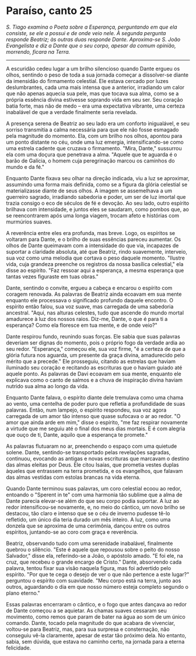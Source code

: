 # Paraíso, canto 25

_S. Tiago examina o Poeta sobre a Esperança, perguntando em que ela consiste, se ele a possui e de onde veio nele. À segunda pergunta responde Beatriz; às outras duas responde Dante. Aproxima-se S. João Evangelista e diz a Dante que o seu corpo, apesar da comum opinião, morrendo, ficara na Terra._

---

A escuridão cedeu lugar a um brilho silencioso quando Dante ergueu os olhos, sentindo o peso de toda a sua jornada começar a dissolver-se diante da imensidão do firmamento celestial. Ele estava cercado por luzes deslumbrantes, cada uma mais intensa que a anterior, irradiando um calor que não apenas aquecia sua pele, mas que tocava sua alma, como se a própria essência divina estivesse soprando vida em seu ser. Seu coração batia forte, mas não de medo – era uma expectativa vibrante, uma certeza inabalável de que a verdade finalmente seria revelada.

A presença serena de Beatriz ao seu lado era um conforto inigualável, e seu sorriso transmitia a calma necessária para que ele não fosse esmagado pela magnitude do momento. Ela, com um brilho nos olhos, apontou para um ponto distante no céu, onde uma luz emergia, intensificando-se como uma estrela cadente que cruzava o firmamento. "Mira, Dante," sussurrou ela com uma doçura que penetrava a alma. "Aquele que te aguarda é o barão de Galícia, o homem cuja peregrinação marcou os caminhos do mundo e da fé."

Enquanto Dante fixava seu olhar na direção indicada, viu a luz se aproximar, assumindo uma forma mais definida, como se a figura da glória celestial se materializasse diante de seus olhos. A imagem se assemelhava a um guerreiro sagrado, irradiando sabedoria e poder, um ser de luz imortal que trazia consigo o eco de séculos de fé e devoção. Ao seu lado, outro espírito brilhava com intensidade, e juntos eles se saudaram, como pombos que, ao se reencontrarem após uma longa viagem, trocam afeto e histórias com murmúrios suaves.

A reverência entre eles era profunda, mas breve. Logo, os espíritos se voltaram para Dante, e o brilho de suas essências pareceu aumentar. Os olhos de Dante queimavam com a intensidade do que via, incapazes de suportar a claridade absoluta, até que Beatriz, rindo suavemente, interveio, sua voz como uma melodia que cortava o peso daquele momento. "Ilustre vida, cuja grandeza preenche os registros da nossa basílica celestial," ela disse ao espírito. "Faz ressoar aqui a esperança, a mesma esperança que tantas vezes figuraste em tuas obras."

Dante, sentindo o convite, ergueu a cabeça e encarou o espírito com coragem renovada. As palavras de Beatriz ainda ecoavam em sua mente enquanto ele processava o significado profundo daquele encontro. O espírito então falou, sua voz suave, mas carregada de uma sabedoria ancestral. "Aqui, nas alturas celestes, tudo que ascende do mundo mortal amadurece à luz dos nossos raios. Diz-me, Dante, o que é para ti a esperança? Como ela floresce em tua mente, e de onde veio?"

Dante respirou fundo, reunindo suas forças. Ele sabia que suas palavras deveriam ser dignas do momento, pois o próprio fogo da verdade ardia ao seu redor. "Esperança," começou ele, sua voz firme, "é a certeza de que a glória futura nos aguarda, um presente da graça divina, amadurecido pelo mérito que a precede." Ele prosseguiu, citando as estrelas que haviam iluminado seu coração e recitando as escrituras que o haviam guiado até aquele ponto. As palavras de Davi ecoavam em sua mente, enquanto ele explicava como o canto de salmos e a chuva de inspiração divina haviam nutrido sua alma ao longo da vida.

Enquanto Dante falava, o espírito diante dele tremulava como uma chama ao vento, uma centelha de poder puro que refletia a profundidade de suas palavras. Então, num lampejo, o espírito respondeu, sua voz agora carregada de um amor tão intenso que quase sufocava o ar ao redor. "O amor que ainda arde em mim," disse o espírito, "me faz respirar novamente a virtude que me seguiu até o final dos meus dias mortais. E é com alegria que ouço de ti, Dante, aquilo que a esperança te promete."

As palavras flutuaram no ar, preenchendo o espaço com uma quietude solene. Dante, sentindo-se transportado pelas revelações sagradas, continuou, evocando as antigas e novas escrituras que marcavam o destino das almas eleitas por Deus. Ele citou Isaías, que prometia vestes duplas àqueles que entrassem na terra prometida, e os evangelhos, que falavam das almas vestidas com estolas brancas na vida eterna.

Quando Dante terminou suas palavras, um coro celestial ecoou ao redor, entoando o "Sperent in te" com uma harmonia tão sublime que a alma de Dante parecia elevar-se além do que seu corpo podia suportar. A luz ao redor intensificou-se novamente, e, no meio do cântico, um novo brilho se destacou, tão claro e intenso que se o céu de inverno pudesse tê-lo refletido, um único dia teria durado um mês inteiro. A luz, como uma donzela que se aproxima de uma cerimônia, dançou entre os outros espíritos, juntando-se ao coro com graça e reverência.

Beatriz, observando tudo com uma serenidade inabalável, finalmente quebrou o silêncio. "Este é aquele que repousou sobre o peito do nosso Salvador," disse ela, referindo-se a João, o apóstolo amado. "E foi ele, na cruz, que recebeu o grande encargo de Cristo." Dante, absorvendo cada palavra, tentou fixar sua visão naquela figura, mas foi advertido pelo espírito. "Por que te cega o desejo de ver o que não pertence a este lugar?" perguntou o espírito com suavidade. "Meu corpo está na terra, junto aos outros, aguardando o dia em que nosso número esteja completo segundo o plano eterno."

Essas palavras encerraram o cântico, e o fogo que antes dançava ao redor de Dante começou a se aquietar. As chamas suaves cessaram seu movimento, como remos que param de bater na água ao som de um único comando. Dante, tocado pela magnitude do que acabara de vivenciar, voltou-se para Beatriz, mas, para sua surpresa e consternação, não conseguiu vê-la claramente, apesar de estar tão próximo dela. No entanto, sabia, sem dúvida, que estava no caminho certo, na jornada para a eterna felicidade.